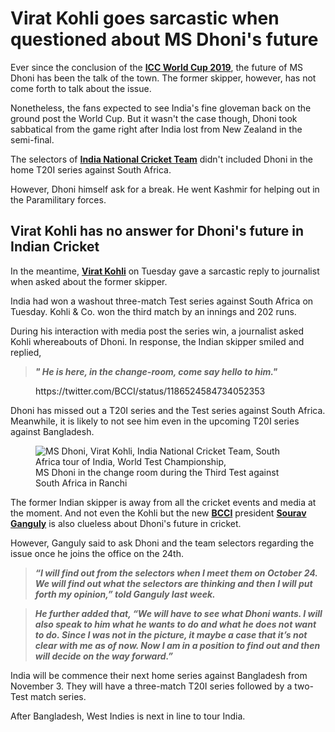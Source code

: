 <h1>Virat Kohli goes sarcastic when questioned about MS Dhoni's future</h1>

<!-- wp:paragraph -->
<p>Ever since the conclusion of the <a href="http://oncric.com/tag/icc-world-cup-2019/"><strong>ICC World Cup 2019</strong></a>, the future of MS Dhoni has been the talk of the town. The former skipper, however, has not come forth to talk about the issue. </p>
<!-- /wp:paragraph -->

<!-- wp:paragraph -->
<p>Nonetheless, the fans expected to see India's fine gloveman back on the ground post the World Cup. But it wasn't the case though, Dhoni took sabbatical from the game right after India lost from New Zealand in the semi-final.</p>
<!-- /wp:paragraph -->

<!-- wp:paragraph -->
<p>The selectors of <a href="http://oncric.com/tag/india-national-cricket-team/"><strong>India National Cricket Team</strong></a> didn't included Dhoni in the home T20I series against South Africa. </p>
<!-- /wp:paragraph -->

<!-- wp:paragraph -->
<p>However, Dhoni himself ask for a break. He went Kashmir for helping out in the Paramilitary forces.</p>
<!-- /wp:paragraph -->

<!-- wp:heading -->
<h2>Virat Kohli has no answer for Dhoni's future in Indian Cricket</h2>
<!-- /wp:heading -->

<!-- wp:paragraph -->
<p>In the meantime, <a href="http://oncric.com/tag/virat-kohli/"><strong>Virat Kohli</strong></a> on Tuesday gave a sarcastic reply to journalist when asked about the former skipper. </p>
<!-- /wp:paragraph -->

<!-- wp:paragraph -->
<p>India had won a washout three-match Test series against South Africa on Tuesday. Kohli &amp; Co. won the third match by an innings and 202 runs. </p>
<!-- /wp:paragraph -->

<!-- wp:paragraph -->
<p>During his interaction with media post the series win, a journalist asked Kohli whereabouts of Dhoni. In response, the Indian skipper smiled and replied,</p>
<!-- /wp:paragraph -->

<!-- wp:quote -->
<blockquote class="wp-block-quote"><p><strong><em>" He is here, in the change-room, come say hello to him."</em></strong></p></blockquote>
<!-- /wp:quote -->

<!-- wp:core-embed/twitter {"url":"https://twitter.com/BCCI/status/1186524584734052353","type":"rich","providerNameSlug":"twitter","className":""} -->
<figure class="wp-block-embed-twitter wp-block-embed is-type-rich is-provider-twitter"><div class="wp-block-embed__wrapper">
https://twitter.com/BCCI/status/1186524584734052353
</div></figure>
<!-- /wp:core-embed/twitter -->

<!-- wp:paragraph -->
<p>Dhoni has missed out a T20I series and the Test series against South Africa. Meanwhile, it is likely to not see him even in the upcoming T20I series against Bangladesh. </p>
<!-- /wp:paragraph -->

<!-- wp:image {"id":1159} -->
<figure class="wp-block-image"><img src="http://oncric.com/wp-content/uploads/2019/10/msdhoniranchi-1024x576.jpeg" alt="MS Dhoni, Virat Kohli, India National Cricket Team, South Africa tour of India, World Test Championship," class="wp-image-1159"/><figcaption>MS Dhoni in the change room during the Third Test against South Africa in Ranchi</figcaption></figure>
<!-- /wp:image -->

<!-- wp:paragraph -->
<p>The former Indian skipper is away from all the cricket events and media at the moment. And not even the Kohli but the new <a href="http://oncric.com/tag/bcci/"><strong>BCCI</strong></a> president <a href="http://oncric.com/tag/sourav-ganguly/"><strong>Sourav Ganguly</strong></a> is also clueless about Dhoni's future in cricket. </p>
<!-- /wp:paragraph -->

<!-- wp:paragraph -->
<p>However, Ganguly said to ask Dhoni and the team selectors regarding the issue once he joins the office on the 24th. </p>
<!-- /wp:paragraph -->

<!-- wp:quote -->
<blockquote class="wp-block-quote"><p><em><strong>“I will find out from the selectors when I meet them on October 24. We will find out what the selectors are thinking and then I will put forth my opinion,”&nbsp;told Ganguly last week.</strong></em></p></blockquote>
<!-- /wp:quote -->

<!-- wp:quote -->
<blockquote class="wp-block-quote"><p><strong><em>He further added that, “We will have to see what Dhoni wants. I will also speak to him what he wants to do and what he does not want to do.&nbsp;Since I was not in the picture, it maybe a case that it’s not clear with me as of now. Now I am in a position to find out and then will decide on the way forward.”</em></strong></p></blockquote>
<!-- /wp:quote -->

<!-- wp:paragraph -->
<p>India will be commence their next home series against Bangladesh from November 3. They will have a three-match T20I series followed by a two-Test match series. </p>
<!-- /wp:paragraph -->

<!-- wp:paragraph -->
<p>After Bangladesh, West Indies is next in line to tour India. </p>
<!-- /wp:paragraph -->
